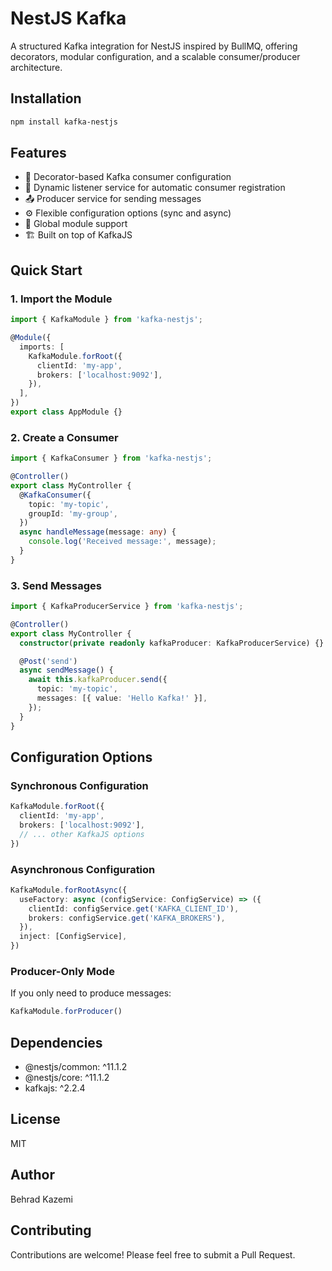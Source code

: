 # NestJS Kafka

A structured Kafka integration for NestJS inspired by BullMQ, offering decorators, modular configuration, and a scalable consumer/producer architecture.

## Installation

```bash
npm install kafka-nestjs
```

## Features

- 🎯 Decorator-based Kafka consumer configuration
- 🔄 Dynamic listener service for automatic consumer registration
- 📤 Producer service for sending messages
- ⚙️ Flexible configuration options (sync and async)
- 🔌 Global module support
- 🏗️ Built on top of KafkaJS

## Quick Start

### 1. Import the Module

```typescript
import { KafkaModule } from 'kafka-nestjs';

@Module({
  imports: [
    KafkaModule.forRoot({
      clientId: 'my-app',
      brokers: ['localhost:9092'],
    }),
  ],
})
export class AppModule {}
```

### 2. Create a Consumer

```typescript
import { KafkaConsumer } from 'kafka-nestjs';

@Controller()
export class MyController {
  @KafkaConsumer({
    topic: 'my-topic',
    groupId: 'my-group',
  })
  async handleMessage(message: any) {
    console.log('Received message:', message);
  }
}
```

### 3. Send Messages

```typescript
import { KafkaProducerService } from 'kafka-nestjs';

@Controller()
export class MyController {
  constructor(private readonly kafkaProducer: KafkaProducerService) {}

  @Post('send')
  async sendMessage() {
    await this.kafkaProducer.send({
      topic: 'my-topic',
      messages: [{ value: 'Hello Kafka!' }],
    });
  }
}
```

## Configuration Options

### Synchronous Configuration

```typescript
KafkaModule.forRoot({
  clientId: 'my-app',
  brokers: ['localhost:9092'],
  // ... other KafkaJS options
})
```

### Asynchronous Configuration

```typescript
KafkaModule.forRootAsync({
  useFactory: async (configService: ConfigService) => ({
    clientId: configService.get('KAFKA_CLIENT_ID'),
    brokers: configService.get('KAFKA_BROKERS'),
  }),
  inject: [ConfigService],
})
```

### Producer-Only Mode

If you only need to produce messages:

```typescript
KafkaModule.forProducer()
```

## Dependencies

- @nestjs/common: ^11.1.2
- @nestjs/core: ^11.1.2
- kafkajs: ^2.2.4

## License

MIT

## Author

Behrad Kazemi

## Contributing

Contributions are welcome! Please feel free to submit a Pull Request.
